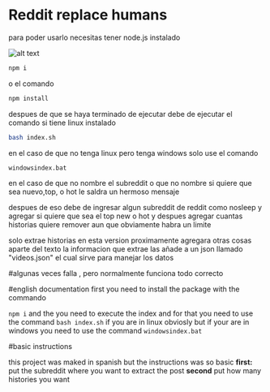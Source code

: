 # Reddit replace humans

para poder usarlo necesitas tener node.js instalado 

 ![alt text](https://cdn.discordapp.com/attachments/714305532080554035/758915317291810816/unknown.png) 

```bash
npm i 
```
o el comando 
```bash
npm install
```
despues de que se haya terminado de ejecutar debe de ejecutar el comando si tiene linux instalado
```bash
bash index.sh
```

en el caso de que no tenga linux pero tenga windows solo use el comando 
```bash
windowsindex.bat

```
en el caso de que no nombre el subreddit o que no nombre si quiere que sea nuevo,top, o hot le saldra un hermoso mensaje 

despues de eso debe de ingresar algun subreddit de reddit como nosleep
y agregar si quiere que sea el top new o hot
y despues agregar cuantas historias quiere remover aun que obviamente habra un limite

solo extrae historias en esta version proximamente agregara otras cosas aparte del texto
la informacion que extrae las añade a un json llamado "videos.json" el cual sirve para manejar los datos

#algunas veces falla , pero normalmente funciona todo correcto


#english documentation
first you need to install the package with the commando 

`npm i`
and the you need to execute the index and for that you need to use the command
`bash index.sh`
if you are in linux obviosly but if your are in
windows you need to use the command
`windowsindex.bat`

#basic instructions

this project was maked in spanish but the instructions was so basic
**first:** put the subreddit where you want to extract the post
**second** put how many histories you want
